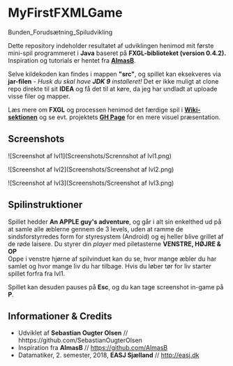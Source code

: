 # MyFirstFXMLGame
Bunden_Forudsætning_Spiludvikling


Dette repository indeholder resultatet af udviklingen henimod mit første mini-spil programmeret i **Java** baseret på **FXGL-biblioteket (version 0.4.2).** Inspiration og tutorials er hentet fra [**AlmasB**](http://almasb.github.io/FXGL/).

Selve kildekoden kan findes i mappen **"src"**, og spillet kan eksekveres via **jar-filen** - _Husk du skal have **JDK 9** installeret!_ Det er ikke muligt at clone repo direkte til sit **IDEA** og få det til at køre, da jeg har undladt at uploade visse filer og mapper.

Læs mere om **FXGL** og processen henimod det færdige spil i [**Wiki-sektionen**](https://github.com/SebastianOugterOlsen/MyFirstFXMLGame/wiki) og se evt. projektets [**GH Page**](https://dani832m.github.io/MyFirstGame) for en mere visuel præsentation.


## Screenshots

![Screenshot af lvl1](Screenshots/Scrennshot af lvl1.png)

![Screenshot af lvl2](Screenshots/Screenshot af lvl2.png)

![Screenshot af lvl3](Screenshots/Screenshot af lvl3.png)


## Spilinstruktioner


Spillet hedder **An APPLE guy's adventure**, og går i alt sin enkelthed ud på at samle alle æblerne gennem de 3 levels, uden at ramme de sindsforstyrredes form for styresystem (Android) og ej heller blive grillet af de røde laisere. 
Du styrer din _player_ med piletasterne **VENSTRE, HØJRE & OP**  
Oppe i venstre hjørne af spilvinduet kan du se, hvor mange æbler du har samlet og hvor mange liv du har tilbage. Hvis du løber tør for liv starter spillet forfra fra lvl1.


Spillet kan desuden pauses på **Esc**, og du kan tage screenshot in-game på **P**.


## Informationer & Credits

- Udviklet af **Sebastian Ougter Olsen** // hhttps://github.com/SebastianOugterOlsen
- Inspiration fra **AlmasB** // https://github.com/AlmasB
- Datamatiker, 2. semester, 2018, **EASJ Sjælland** // http://easj.dk